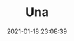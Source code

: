 ---
title: Una
comments: false
date: 2021-01-18 23:08:39
keywords: 
description: 一个秃头的男孩
photos: https://una-love.oss-cn-beijing.aliyuncs.com/blog/picwall/picwall_4.jpg
layout: author
type: Una
---